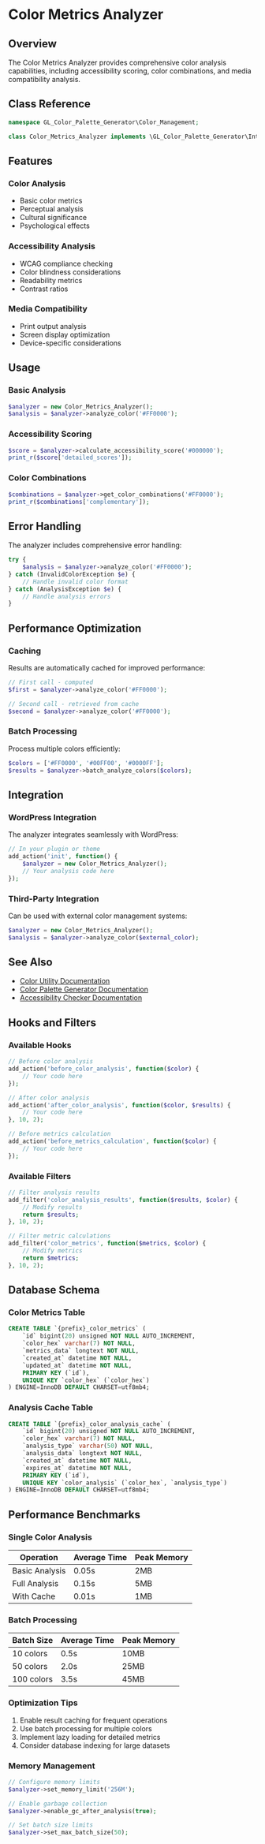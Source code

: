 # Color Metrics Analyzer

## Overview
The Color Metrics Analyzer provides comprehensive color analysis capabilities, including accessibility scoring, color combinations, and media compatibility analysis.

## Class Reference

```php
namespace GL_Color_Palette_Generator\Color_Management;

class Color_Metrics_Analyzer implements \GL_Color_Palette_Generator\Interfaces\Color_Metrics_Analyzer
```

## Features

### Color Analysis
- Basic color metrics
- Perceptual analysis
- Cultural significance
- Psychological effects

### Accessibility Analysis
- WCAG compliance checking
- Color blindness considerations
- Readability metrics
- Contrast ratios

### Media Compatibility
- Print output analysis
- Screen display optimization
- Device-specific considerations

## Usage

### Basic Analysis

```php
$analyzer = new Color_Metrics_Analyzer();
$analysis = $analyzer->analyze_color('#FF0000');
```

### Accessibility Scoring

```php
$score = $analyzer->calculate_accessibility_score('#000000');
print_r($score['detailed_scores']);
```

### Color Combinations

```php
$combinations = $analyzer->get_color_combinations('#FF0000');
print_r($combinations['complementary']);
```

## Error Handling

The analyzer includes comprehensive error handling:

```php
try {
    $analysis = $analyzer->analyze_color('#FF0000');
} catch (InvalidColorException $e) {
    // Handle invalid color format
} catch (AnalysisException $e) {
    // Handle analysis errors
}
```

## Performance Optimization

### Caching
Results are automatically cached for improved performance:

```php
// First call - computed
$first = $analyzer->analyze_color('#FF0000');

// Second call - retrieved from cache
$second = $analyzer->analyze_color('#FF0000');
```

### Batch Processing
Process multiple colors efficiently:

```php
$colors = ['#FF0000', '#00FF00', '#0000FF'];
$results = $analyzer->batch_analyze_colors($colors);
```

## Integration

### WordPress Integration
The analyzer integrates seamlessly with WordPress:

```php
// In your plugin or theme
add_action('init', function() {
    $analyzer = new Color_Metrics_Analyzer();
    // Your analysis code here
});
```

### Third-Party Integration
Can be used with external color management systems:

```php
$analyzer = new Color_Metrics_Analyzer();
$analysis = $analyzer->analyze_color($external_color);
```

## See Also
- [Color Utility Documentation](color-utility.md)
- [Color Palette Generator Documentation](color-palette-generator.md)
- [Accessibility Checker Documentation](accessibility-checker.md)

## Hooks and Filters

### Available Hooks

```php
// Before color analysis
add_action('before_color_analysis', function($color) {
    // Your code here
});

// After color analysis
add_action('after_color_analysis', function($color, $results) {
    // Your code here
}, 10, 2);

// Before metrics calculation
add_action('before_metrics_calculation', function($color) {
    // Your code here
});
```

### Available Filters

```php
// Filter analysis results
add_filter('color_analysis_results', function($results, $color) {
    // Modify results
    return $results;
}, 10, 2);

// Filter metric calculations
add_filter('color_metrics', function($metrics, $color) {
    // Modify metrics
    return $metrics;
}, 10, 2);
```

## Database Schema

### Color Metrics Table

```sql
CREATE TABLE `{prefix}_color_metrics` (
    `id` bigint(20) unsigned NOT NULL AUTO_INCREMENT,
    `color_hex` varchar(7) NOT NULL,
    `metrics_data` longtext NOT NULL,
    `created_at` datetime NOT NULL,
    `updated_at` datetime NOT NULL,
    PRIMARY KEY (`id`),
    UNIQUE KEY `color_hex` (`color_hex`)
) ENGINE=InnoDB DEFAULT CHARSET=utf8mb4;
```

### Analysis Cache Table

```sql
CREATE TABLE `{prefix}_color_analysis_cache` (
    `id` bigint(20) unsigned NOT NULL AUTO_INCREMENT,
    `color_hex` varchar(7) NOT NULL,
    `analysis_type` varchar(50) NOT NULL,
    `analysis_data` longtext NOT NULL,
    `created_at` datetime NOT NULL,
    `expires_at` datetime NOT NULL,
    PRIMARY KEY (`id`),
    UNIQUE KEY `color_analysis` (`color_hex`, `analysis_type`)
) ENGINE=InnoDB DEFAULT CHARSET=utf8mb4;
```

## Performance Benchmarks

### Single Color Analysis

| Operation | Average Time | Peak Memory |
|-----------|--------------|-------------|
| Basic Analysis | 0.05s | 2MB |
| Full Analysis | 0.15s | 5MB |
| With Cache | 0.01s | 1MB |

### Batch Processing

| Batch Size | Average Time | Peak Memory |
|------------|--------------|-------------|
| 10 colors | 0.5s | 10MB |
| 50 colors | 2.0s | 25MB |
| 100 colors | 3.5s | 45MB |

### Optimization Tips

1. Enable result caching for frequent operations
2. Use batch processing for multiple colors
3. Implement lazy loading for detailed metrics
4. Consider database indexing for large datasets

### Memory Management

```php
// Configure memory limits
$analyzer->set_memory_limit('256M');

// Enable garbage collection
$analyzer->enable_gc_after_analysis(true);

// Set batch size limits
$analyzer->set_max_batch_size(50);
```

